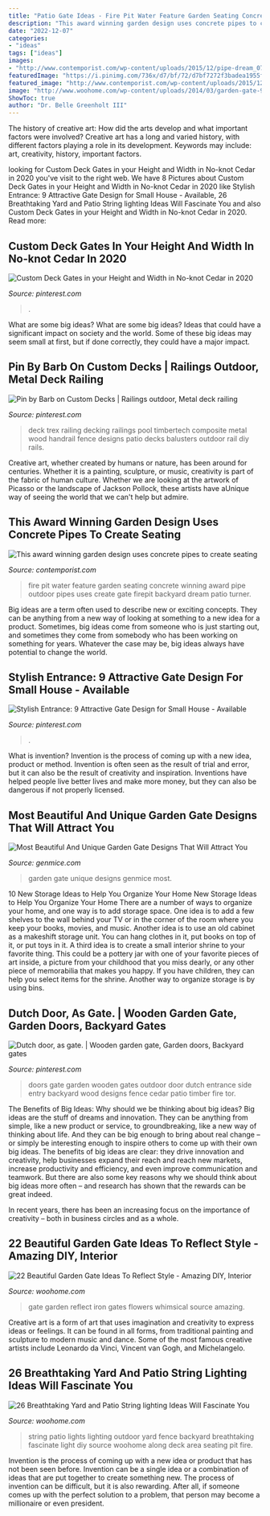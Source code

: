 ```yaml
---
title: "Patio Gate Ideas - Fire Pit Water Feature Garden Seating Concrete Winning Award Pipe Outdoor Pipes Uses Create Gate Firepit Backyard Dream Patio Turner"
description: "This award winning garden design uses concrete pipes to create seating"
date: "2022-12-07"
categories:
- "ideas"
tags: ["ideas"]
images:
- "http://www.contemporist.com/wp-content/uploads/2015/12/pipe-dream_071215_03.jpg"
featuredImage: "https://i.pinimg.com/736x/d7/bf/72/d7bf7272f3badea1955f7fc616f29720.jpg"
featured_image: "http://www.contemporist.com/wp-content/uploads/2015/12/pipe-dream_071215_03.jpg"
image: "http://www.woohome.com/wp-content/uploads/2014/03/garden-gate-9.jpg"
ShowToc: true
author: "Dr. Belle Greenholt III"
---
```



The history of creative art: How did the arts develop and what important factors were involved?
Creative art has a long and varied history, with different factors playing a role in its development. Keywords may include: art, creativity, history, important factors.

	

		
looking for Custom Deck Gates in your Height and Width in No-knot Cedar in 2020 you've visit to the right web. We have 8 Pictures about Custom Deck Gates in your Height and Width in No-knot Cedar in 2020 like Stylish Entrance: 9 Attractive Gate Design for Small House - Available, 26 Breathtaking Yard and Patio String lighting Ideas Will Fascinate You and also Custom Deck Gates in your Height and Width in No-knot Cedar in 2020. Read more:
		
    
## Custom Deck Gates In Your Height And Width In No-knot Cedar In 2020

<img loading=lazy src="https://i.pinimg.com/736x/d7/bf/72/d7bf7272f3badea1955f7fc616f29720.jpg" onerror="this.onerror=null;this.src='https://tse2.mm.bing.net/th?id=OIP.h53IwOty7rV5Pb4dqSz0sQHaGV&amp;pid=15.1';" alt="Custom Deck Gates in your Height and Width in No-knot Cedar in 2020">

_Source: pinterest.com_

>. 

	

What are some big ideas?
What are some big ideas? Ideas that could have a significant impact on society and the world. Some of these big ideas may seem small at first, but if done correctly, they could have a major impact.

    
## Pin By Barb On Custom Decks | Railings Outdoor, Metal Deck Railing

<img loading=lazy src="https://i.pinimg.com/736x/60/13/03/6013039f61fef63e5309dd9837929570--custom-decks-mocha.jpg" onerror="this.onerror=null;this.src='https://tse4.mm.bing.net/th?id=OIP.r4Fe2PM89oBazxFM4ceL8QHaFj&amp;pid=15.1';" alt="Pin by Barb on Custom Decks | Railings outdoor, Metal deck railing">

_Source: pinterest.com_

>deck trex railing decking railings pool timbertech composite metal wood handrail fence designs patio decks balusters outdoor rail diy rails. 

	

Creative art, whether created by humans or nature, has been around for centuries. Whether it is a painting, sculpture, or music, creativity is part of the fabric of human culture. Whether we are looking at the artwork of Picasso or the landscape of Jackson Pollock, these artists have aUnique way of seeing the world that we can't help but admire.

    
## This Award Winning Garden Design Uses Concrete Pipes To Create Seating

<img loading=lazy src="http://www.contemporist.com/wp-content/uploads/2015/12/pipe-dream_071215_03.jpg" onerror="this.onerror=null;this.src='https://tse4.mm.bing.net/th?id=OIP.apbX5BdNc0sHn5WL2M1SywHaLF&amp;pid=15.1';" alt="This award winning garden design uses concrete pipes to create seating">

_Source: contemporist.com_

>fire pit water feature garden seating concrete winning award pipe outdoor pipes uses create gate firepit backyard dream patio turner. 

	

Big ideas are a term often used to describe new or exciting concepts. They can be anything from a new way of looking at something to a new idea for a product. Sometimes, big ideas come from someone who is just starting out, and sometimes they come from somebody who has been working on something for years. Whatever the case may be, big ideas always have potential to change the world.

    
## Stylish Entrance: 9 Attractive Gate Design For Small House - Available

<img loading=lazy src="https://i.pinimg.com/736x/9f/8d/05/9f8d0570c442da1e93712452badaeba3.jpg" onerror="this.onerror=null;this.src='https://tse4.mm.bing.net/th?id=OIP.-_w9-3VrBcYvHgqXLxnLiwHaKd&amp;pid=15.1';" alt="Stylish Entrance: 9 Attractive Gate Design for Small House - Available">

_Source: pinterest.com_

>. 

	

What is invention?
Invention is the process of coming up with a new idea, product or method. Invention is often seen as the result of trial and error, but it can also be the result of creativity and inspiration. Inventions have helped people live better lives and make more money, but they can also be dangerous if not properly licensed.

    
## Most Beautiful And Unique Garden Gate Designs That Will Attract You

<img loading=lazy src="http://genmice.com/design-ideas/Most-Beautiful-And-Unique-Garden-Gate-Designs-That-Will-Attr/lav141.jpg" onerror="this.onerror=null;this.src='https://tse2.mm.bing.net/th?id=OIP.yHaOY5HkHt41MMJIY7e82gHaD4&amp;pid=15.1';" alt="Most Beautiful And Unique Garden Gate Designs That Will Attract You">

_Source: genmice.com_

>garden gate unique designs genmice most. 

	

10 New Storage Ideas to Help You Organize Your Home
New Storage Ideas to Help You Organize Your Home
There are a number of ways to organize your home, and one way is to add storage space. One idea is to add a few shelves to the wall behind your TV or in the corner of the room where you keep your books, movies, and music. Another idea is to use an old cabinet as a makeshift storage unit. You can hang clothes in it, put books on top of it, or put toys in it. A third idea is to create a small interior shrine to your favorite thing. This could be a pottery jar with one of your favorite pieces of art inside, a picture from your childhood that you miss dearly, or any other piece of memorabilia that makes you happy. If you have children, they can help you select items for the shrine. Another way to organize storage is by using bins.

    
## Dutch Door, As Gate. | Wooden Garden Gate, Garden Doors, Backyard Gates

<img loading=lazy src="https://i.pinimg.com/736x/d0/89/01/d089013045b78da443f8266e3efdfcd3--dutch-doors-arbors.jpg" onerror="this.onerror=null;this.src='https://tse2.mm.bing.net/th?id=OIP.Mlm4E_MjjW_3qcFLZX1fHQHaJ3&amp;pid=15.1';" alt="Dutch door, as gate. | Wooden garden gate, Garden doors, Backyard gates">

_Source: pinterest.com_

>doors gate garden wooden gates outdoor door dutch entrance side entry backyard wood designs fence cedar patio timber fire tor. 

	

The Benefits of Big Ideas: Why should we be thinking about big ideas?
Big ideas are the stuff of dreams and innovation. They can be anything from simple, like a new product or service, to groundbreaking, like a new way of thinking about life. And they can be big enough to bring about real change – or simply be interesting enough to inspire others to come up with their own big ideas.
The benefits of big ideas are clear: they drive innovation and creativity, help businesses expand their reach and reach new markets, increase productivity and efficiency, and even improve communication and teamwork. But there are also some key reasons why we should think about big ideas more often – and research has shown that the rewards can be great indeed.

In recent years, there has been an increasing focus on the importance of creativity – both in business circles and as a whole.

    
## 22 Beautiful Garden Gate Ideas To Reflect Style - Amazing DIY, Interior

<img loading=lazy src="http://www.woohome.com/wp-content/uploads/2014/03/garden-gate-9.jpg" onerror="this.onerror=null;this.src='https://tse1.mm.bing.net/th?id=OIP.LtODAM3Eff57y8vN9uZGuAHaMj&amp;pid=15.1';" alt="22 Beautiful Garden Gate Ideas To Reflect Style - Amazing DIY, Interior">

_Source: woohome.com_

>gate garden reflect iron gates flowers whimsical source amazing. 

	

Creative art is a form of art that uses imagination and creativity to express ideas or feelings. It can be found in all forms, from traditional painting and sculpture to modern music and dance. Some of the most famous creative artists include Leonardo da Vinci, Vincent van Gogh, and Michelangelo.

    
## 26 Breathtaking Yard And Patio String Lighting Ideas Will Fascinate You

<img loading=lazy src="http://www.woohome.com/wp-content/uploads/2015/01/patio-outdoor-string-lights-woohome-14.jpg" onerror="this.onerror=null;this.src='https://tse3.mm.bing.net/th?id=OIP.j4RPmr2sRLGtJkYN9F7SZgHaJ4&amp;pid=15.1';" alt="26 Breathtaking Yard and Patio String lighting Ideas Will Fascinate You">

_Source: woohome.com_

>string patio lights lighting outdoor yard fence backyard breathtaking fascinate light diy source woohome along deck area seating pit fire. 

	

Invention is the process of coming up with a new idea or product that has not been seen before. Invention can be a single idea or a combination of ideas that are put together to create something new. The process of invention can be difficult, but it is also rewarding. After all, if someone comes up with the perfect solution to a problem, that person may become a millionaire or even president.

